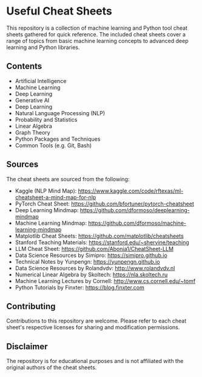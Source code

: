 # Useful Cheat Sheets

This repository is a collection of machine learning and Python tool cheat sheets gathered for quick reference. The included cheat sheets cover a range of topics from basic machine learning concepts to advanced deep learning and Python libraries.

## Contents

- Artificial Intelligence
- Machine Learning
- Deep Learning
- Generative AI
- Deep Learning
- Natural Language Processing (NLP)
- Probability and Statistics
- Linear Algebra
- Graph Theory
- Python Packages and Techniques
- Common Tools (e.g. Git, Bash)

## Sources

The cheat sheets are sourced from the following:

- Kaggle (NLP Mind Map): <https://www.kaggle.com/code/rftexas/ml-cheatsheet-a-mind-map-for-nlp>
- PyTorch Cheat Sheet: <https://github.com/bfortuner/pytorch-cheatsheet>
- Deep Learning Mindmap: <https://github.com/dformoso/deeplearning-mindmap>
- Machine Learning Mindmap: <https://github.com/dformoso/machine-learning-mindmap>
- Matplotlib Cheat Sheets: <https://github.com/matplotlib/cheatsheets>
- Stanford Teaching Materials: <https://stanford.edu/~shervine/teaching>
- LLM Cheat Sheet: <https://github.com/Abonia1/CheatSheet-LLM>
- Data Science Resources by Simipro: <https://simipro.github.io>
- Technical Notes by Yunpengn: <https://yunpengn.github.io>
- Data Science Resources by Rolandvdv: <http://www.rolandvdv.nl>
- Numerical Linear Algebra by Skoltech: <https://nla.skoltech.ru>
- Machine Learning Lectures by Cornell: <http://www.cs.cornell.edu/~tomf>
- Python Tutorials by Finxter: <https://blog.finxter.com>

## Contributing

Contributions to this repository are welcome. Please refer to each cheat sheet's respective licenses for sharing and modification permissions.

## Disclaimer

The repository is for educational purposes and is not affiliated with the original authors of the cheat sheets.

